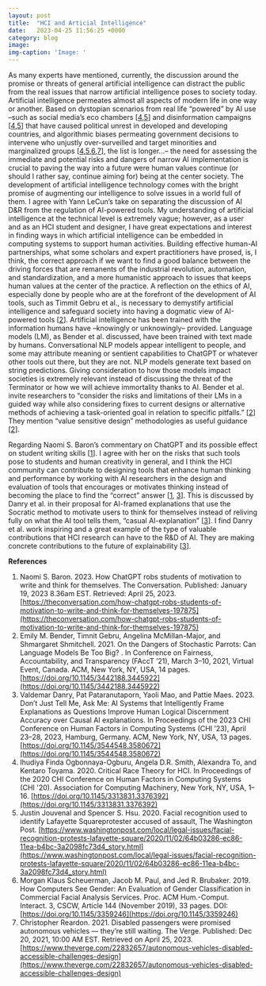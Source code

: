 ```yaml
---
layout: post
title:  "HCI and Articial Intelligence"
date:   2023-04-25 11:56:25 +0000
category: blog
image:
img-caption: 'Image: '
---
```


As many experts have mentioned, currently, the discussion around the promise or threats of general artificial intelligence can distract the public from the real issues that narrow artificial intelligence poses to society today. Artificial intelligence permeates almost all aspects of modern life in one way or another. Based on dystopian scenarios from real life “powered” by AI use –such as social media’s eco chambers [[4](#4-reference),[5](#5-reference)] and disinformation campaigns [[4](#4-reference),[5](#5-reference)] that have caused political unrest in developed and developing countries, and algorithmic biases permeating government decisions to intervene who unjustly over-surveilled and target minorities and marginalized groups [[4](#4-reference),[5](#5-reference),[6](#6-reference),[7](#7-reference)], the list is longer…– the need for assessing the immediate and potential risks and dangers of narrow AI implementation is crucial to paving the way into a future were human values continue (or should I rather say, continue aiming for) being at the center society. The development of artificial intelligence technology comes with the bright promise of augmenting our intelligence to solve issues in a world full of them. I agree with Yann LeCun’s take on separating the discussion of AI D&R from the regulation of AI-powered tools. My understanding of artificial intelligence at the technical level is extremely vague; however, as a user and as an HCI student and designer, I have great expectations and interest in finding ways in which artificial intelligence can be embedded in computing systems to support human activities. Building effective human-AI partnerships, what some scholars and expert practitioners have prosed, is, I think, the correct approach if we want to find a good balance between the driving forces that are remanents of the industrial revolution, automation, and standardization, and a more humanistic approach to issues that keeps human values at the center of the practice. A reflection on the ethics of AI, especially done by people who are at the forefront of the development of AI tools, such as Timmit Gebru et al., is necessary to demystify artificial intelligence and safeguard society into having a dogmatic view of AI-powered tools [[2](#2-reference)]. Artificial intelligence has been trained with the information humans have –knowingly or unknowingly– provided. Language models (LM), as Bender et al. discussed, have been trained with text made by humans. Conversational NLP models appear intelligent to people, and some may attribute meaning or sentient capabilities to ChatGPT or whatever other tools out there, but they are not. NLP models generate text based on string predictions. Giving consideration to how those models impact societies is extremely relevant instead of discussing the threat of the Terminator or how we will achieve immortality thanks to AI. Bender et al. invite researchers to “consider the risks and limitations of their LMs in a guided way while also considering fixes to current designs or alternative methods of achieving a task-oriented goal in relation to specific pitfalls.” [[2](#2-reference)] They mention “value sensitive design” methodologies as useful guidance [[2](#2-reference)].

Regarding Naomi S. Baron’s commentary on ChatGPT and its possible effect on student writing skills [[1](#1-reference)]. I agree with her on the risks that such tools pose to students and human creativity in general, and I think the HCI community can contribute to designing tools that enhance human thinking and performance by working with AI researchers in the design and evaluation of tools that encourages or motivates thinking instead of becoming the place to find the “correct” answer [[1](#1-reference), [3](#3-reference)]. This is discussed by Danry et al. in their proposal for AI-framed explanations that use the Socratic method to motivate users to think for themselves instead of reliving fully on what the AI tool tells them, “casual AI-explanation” [[3](#3-reference)]. I find Danry et al. work inspiring and a great example of the type of valuable contributions that HCI research can have to the R&D of AI. They are making concrete contributions to the future of explainability [[3](#3-reference)].

**References**

1. <a id='1-reference'></a> Naomi S. Baron. 2023. How ChatGPT robs students of motivation to write and think for themselves. The Conversation. Published: January 19, 2023 8.36am EST. Retrieved: April 25, 2023. [https://theconversation.com/how-chatgpt-robs-students-of-motivation-to-write-and-think-for-themselves-197875](https://theconversation.com/how-chatgpt-robs-students-of-motivation-to-write-and-think-for-themselves-197875)
2. <a id='2-reference'></a> Emily M. Bender, Timnit Gebru, Angelina McMillan-Major, and Shmargaret Shmitchell. 2021. On the Dangers of Stochastic Parrots: Can Language Models Be Too Big? . In Conference on Fairness, Accountability, and Transparency (FAccT ’21), March 3–10, 2021, Virtual Event, Canada. ACM, New York, NY, USA, 14 pages. [https://doi.org/10.1145/3442188.3445922](https://doi.org/10.1145/3442188.3445922)
3. <a id='3-reference'></a> Valdemar Danry, Pat Pataranutaporn, Yaoli Mao, and Pattie Maes. 2023. Don’t Just Tell Me, Ask Me: AI Systems that Intelligently Frame Explanations as Questions Improve Human Logical Discernment Accuracy over Causal AI explanations. In Proceedings of the 2023 CHI Conference on Human Factors in Computing Systems (CHI ’23), April 23–28, 2023, Hamburg, Germany. ACM, New York, NY, USA, 13 pages. [https://doi.org/10.1145/3544548.3580672](https://doi.org/10.1145/3544548.3580672)
4. <a id='4-reference'></a> Ihudiya Finda Ogbonnaya-Ogburu, Angela D.R. Smith, Alexandra To, and Kentaro Toyama. 2020. Critical Race Theory for HCI. In Proceedings of the 2020 CHI Conference on Human Factors in Computing Systems (CHI '20). Association for Computing Machinery, New York, NY, USA, 1–16. [https://doi.org/10.1145/3313831.3376392](https://doi.org/10.1145/3313831.3376392)
5. <a id='5-reference'></a> Justin Jouvenal and Spencer S. Hsu. 2020. Facial recognition used to identify Lafayette Squareprotester accused of assault, The Washington Post. [https://www.washingtonpost.com/local/legal-issues/facial-recognition-protests-lafayette-square/2020/11/02/64b03286-ec86-11ea-b4bc-3a2098fc73d4_story.html](https://www.washingtonpost.com/local/legal-issues/facial-recognition-protests-lafayette-square/2020/11/02/64b03286-ec86-11ea-b4bc-3a2098fc73d4_story.html)
6. <a id='6-reference'></a> Morgan Klaus Scheuerman, Jacob M. Paul, and Jed R. Brubaker. 2019. How Computers See Gender: An Evaluation of Gender Classification in Commercial Facial Analysis Services. Proc. ACM Hum.-Comput. Interact. 3, CSCW, Article 144 (November 2019), 33 pages. DOI: [https://doi.org/10.1145/3359246](https://doi.org/10.1145/3359246)
7. <a id='7-reference'></a> Christopher Reardon. 2021. Disabled passengers were promised autonomous vehicles — they’re still waiting. The Verge. Published: Dec 20, 2021, 10:00 AM EST. Retrieved on April 25, 2023. [https://www.theverge.com/22832657/autonomous-vehicles-disabled-accessible-challenges-design](https://www.theverge.com/22832657/autonomous-vehicles-disabled-accessible-challenges-design)